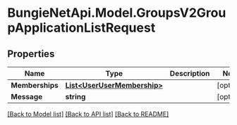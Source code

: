# BungieNetApi.Model.GroupsV2GroupApplicationListRequest
## Properties

Name | Type | Description | Notes
------------ | ------------- | ------------- | -------------
**Memberships** | [**List&lt;UserUserMembership&gt;**](UserUserMembership.md) |  | [optional] 
**Message** | **string** |  | [optional] 

[[Back to Model list]](../README.md#documentation-for-models) [[Back to API list]](../README.md#documentation-for-api-endpoints) [[Back to README]](../README.md)

